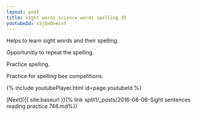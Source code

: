 ```yaml
---
layout: post
title: sight words science words spelling 35
youtubeId: sSjQxOeeisY
---
```

 
 
Helps to learn sight words and their spelling.

Opportunitiy to repeat the spelling. 

Practice spelling. 
 
Practice for spelling bee competitions. 
 
{% include youtubePlayer.html id=page.youtubeId %}
 
 

[Next]({{ site.baseurl }}{% link  split1/_posts/2016-08-06-Sight sentences reading practice 746.md%})
 
